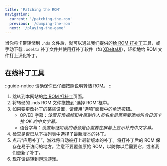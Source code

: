 ```yaml
---
title: 'Patching the ROM'
navigation:
  current: '/patching-the-rom'
  previous: '/dumping-the-rom'
  next: '/playing-the-game'
---
```


当你将卡带转储到 `.nds` 文件后，就可以通过我们提供的[给 ROM 打补丁](/zh-hans/chokuretsu/patch)工具，或手动下载 `.xdelta` 补丁文件并使用打补丁软件（如 [XDeltaUI](https://www.romhacking.net/utilities/598/?device=emu)），轻松地给 ROM 文件打上汉化补丁。

## 在线补丁工具
::guide-notice
请确保你已仔细按照说明转储 ROM。
::
1. 跳转到本网站的[给 ROM 打补丁](/chokuretsu/patch)页面。
2. 将转储的 .nds ROM 文件拖拽到“选择 ROM”框中。
3. 如果要更改补丁的某些设置，请使用“选项”面板中的单选按钮。
    - OP/ED 字幕：*设置开场视频和片尾制作人员名单是否需要添加包含日语卡拉 OK 的中文字幕。*
    - 语音字幕：*设置解谜阶段的语音是否需要在屏幕上显示补充中文字幕。*
4. 检查是否已从下拉列表中选择了最新版本的补丁。
5. 点击“应用补丁”，游戏将自动被打上最新版本的补丁。将打补丁后的 ROM 保存在易于访问的地方。注意不要覆盖原始 ROM，以防你以后需要它，或者我们更新了补丁。
6. 现在请跳转到[游玩游戏](/chokuretsu/guide/playing-the-game)。